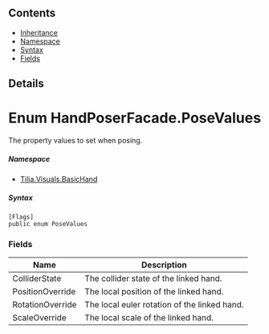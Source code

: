 ## Contents

* [Inheritance]
* [Namespace]
* [Syntax]
* [Fields]

## Details

# Enum HandPoserFacade.PoseValues

The property values to set when posing.

##### Namespace

* [Tilia.Visuals.BasicHand]

##### Syntax

```
[Flags]
public enum PoseValues
```

### Fields

| Name | Description |
| --- | --- |
| ColliderState | The collider state of the linked hand. |
| PositionOverride | The local position of the linked hand. |
| RotationOverride | The local euler rotation of the linked hand. |
| ScaleOverride | The local scale of the linked hand. |

[Tilia.Visuals.BasicHand]: README.md
[Inheritance]: #Inheritance
[Namespace]: #Namespace
[Syntax]: #Syntax
[Fields]: #Fields
